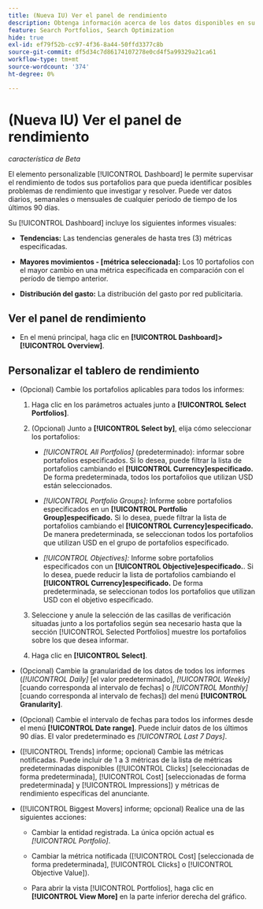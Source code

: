 ```yaml
---
title: (Nueva IU) Ver el panel de rendimiento
description: Obtenga información acerca de los datos disponibles en su panel de rendimiento.
feature: Search Portfolios, Search Optimization
hide: true
exl-id: ef79f52b-cc97-4f36-8a44-50ffd3377c8b
source-git-commit: df5d34c7d86174107278e0cd4f5a99329a21ca61
workflow-type: tm+mt
source-wordcount: '374'
ht-degree: 0%

---
```


# (Nueva IU) Ver el panel de rendimiento

*característica de Beta*

El elemento personalizable [!UICONTROL Dashboard] le permite supervisar el rendimiento de todos sus portafolios <!-- May later include other entity-level data --> para que pueda identificar posibles problemas de rendimiento que investigar y resolver. Puede ver datos diarios, semanales o mensuales de cualquier período de tiempo de los últimos 90 días.

Su [!UICONTROL Dashboard] incluye los siguientes informes visuales:

* **Tendencias:** Las tendencias generales de hasta tres (3) métricas especificadas.

* **Mayores movimientos - \[métrica seleccionada\]:** Los 10 portafolios con el mayor cambio en una métrica especificada en comparación con el período de tiempo anterior.

* **Distribución del gasto:** La distribución del gasto por red publicitaria.

## Ver el panel de rendimiento

* En el menú principal, haga clic en **[!UICONTROL Dashboard]>[!UICONTROL Overview]**.

## Personalizar el tablero de rendimiento

* (Opcional) Cambie los portafolios aplicables para todos los informes:

   1. Haga clic en los parámetros actuales junto a **[!UICONTROL Select Portfolios]**.

   1. (Opcional) Junto a **[!UICONTROL Select by]**, elija cómo seleccionar los portafolios:

      * *[!UICONTROL All Portfolios]* (predeterminado): informar sobre portafolios especificados. Si lo desea, puede filtrar la lista de portafolios cambiando el **[!UICONTROL Currency]especificado.** De forma predeterminada, todos los portafolios que utilizan USD están seleccionados.

      * *[!UICONTROL Portfolio Groups]:* Informe sobre portafolios especificados en un **[!UICONTROL Portfolio Group]especificado.** Si lo desea, puede filtrar la lista de portafolios cambiando el **[!UICONTROL Currency]especificado.** De manera predeterminada, se seleccionan todos los portafolios que utilizan USD en el grupo de portafolios especificado.

      * *[!UICONTROL Objectives]:* Informe sobre portafolios especificados con un **[!UICONTROL Objective]especificado.**. Si lo desea, puede reducir la lista de portafolios cambiando el **[!UICONTROL Currency]especificado.** De forma predeterminada, se seleccionan todos los portafolios que utilizan USD con el objetivo especificado.

   1. Seleccione y anule la selección de las casillas de verificación situadas junto a los portafolios según sea necesario hasta que la sección [!UICONTROL Selected Portfolios] muestre los portafolios sobre los que desea informar.

   1. Haga clic en **[!UICONTROL Select]**.

* (Opcional) Cambie la granularidad de los datos de todos los informes (*[!UICONTROL Daily]* \[el valor predeterminado\], *[!UICONTROL Weekly]* \[cuando corresponda al intervalo de fechas\] o *[!UICONTROL Monthly]* \[cuando corresponda al intervalo de fechas\]) del menú **[!UICONTROL Granularity]**.

* (Opcional) Cambie el intervalo de fechas para todos los informes desde el menú **[!UICONTROL Date range]**. Puede incluir datos de los últimos 90 días. El valor predeterminado es *[!UICONTROL Last 7 Days]*.

* ([!UICONTROL Trends] informe; opcional) Cambie las métricas notificadas. Puede incluir de 1 a 3 métricas de la lista de métricas predeterminadas disponibles ([!UICONTROL Clicks] \[seleccionadas de forma predeterminada\], [!UICONTROL Cost] \[seleccionadas de forma predeterminada\] y [!UICONTROL Impressions]) y métricas de rendimiento específicas del anunciante.

* ([!UICONTROL Biggest Movers] informe; opcional) Realice una de las siguientes acciones:

   * Cambiar la entidad registrada. La única opción actual es *[!UICONTROL Portfolio]*.

   * Cambiar la métrica notificada ([!UICONTROL Cost] \[seleccionada de forma predeterminada\], [!UICONTROL Clicks] o [!UICONTROL Objective Value]).

   * Para abrir la vista [!UICONTROL Portfolios], haga clic en **[!UICONTROL View More]** en la parte inferior derecha del gráfico. <!-- This currently lists all portfolios, not a filtered view of the portfolios in the report -->
